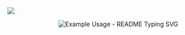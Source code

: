 <img src="https://capsule-render.vercel.app/api?type=waving&color=EDE7DF&height=200&width=100%&section=header&text=StoryWave&fontSize=130" />



<p align="center">
  <img src="https://readme-typing-svg.demolab.com/?lines=장르를+넘어서,+새로운+시각을+여는+공간!;Add+a+bio+to+your+profile!;Add+a+description+to+your+repo!;Make+your+readme+stand+out!&font=Fira%20Code&center=true&width=380&height=50&duration=4000&pause=1000" alt="Example Usage - README Typing SVG">
</p>
